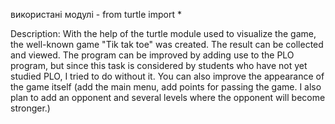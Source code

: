 використані модулі - 
  from turtle import * 

Description: 
With the help of the turtle module used to visualize the game, the well-known game "Tik tak toe" was created. 
The result can be collected and viewed. The program can be improved by adding use to the PLO program, 
but since this task is considered by students who have not yet studied PLO, I tried to do without it. 
You can also improve the appearance of the game itself (add the main menu, add points for passing the game. 
I also plan to add an opponent and several levels where the opponent will become stronger.)
